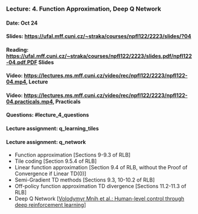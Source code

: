 ### Lecture: 4. Function Approximation, Deep Q Network
#### Date: Oct 24
#### Slides: https://ufal.mff.cuni.cz/~straka/courses/npfl122/2223/slides/?04
#### Reading: https://ufal.mff.cuni.cz/~straka/courses/npfl122/2223/slides.pdf/npfl122-04.pdf,PDF Slides
#### Video: https://lectures.ms.mff.cuni.cz/video/rec/npfl122/2223/npfl122-04.mp4, Lecture
#### Video: https://lectures.ms.mff.cuni.cz/video/rec/npfl122/2223/npfl122-04.practicals.mp4, Practicals
#### Questions: #lecture_4_questions
#### Lecture assignment: q_learning_tiles
#### Lecture assignment: q_network

- Function approximation [Sections 9-9.3 of RLB]
- Tile coding [Section 9.5.4 of RLB]
- Linear function approximation [Section 9.4 of RLB, without the Proof of Convergence if Linear TD(0)]
- Semi-Gradient TD methods [Sections 9.3, 10-10.2 of RLB]
- Off-policy function approximation TD divergence [Sections 11.2-11.3 of RLB]
- Deep Q Network [[Volodymyr Mnih et al.: Human-level control through deep reinforcement learning](https://storage.googleapis.com/deepmind-media/dqn/DQNNaturePaper.pdf)]
